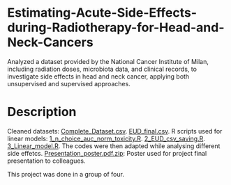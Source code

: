 # Estimating-Acute-Side-Effects-during-Radiotherapy-for-Head-and-Neck-Cancers
Analyzed a dataset provided by the National Cancer Institute of Milan, including radiation doses, microbiota data, and clinical records, to investigate side effects in head and neck cancer, applying both unsupervised and supervised approaches.
# Description
Cleaned datasets:
[Complete_Dataset.csv](https://github.com/giuliadivincenzo/Estimating-Acute-Side-Effects-during-Radiotherapy-for-Head-and-Neck-Cancers/edit/main/README.md#:~:text=3_Linear_model.R-,Complete_Dataset,-.csv).
[EUD_final.csv](https://github.com/giuliadivincenzo/Estimating-Acute-Side-Effects-during-Radiotherapy-for-Head-and-Neck-Cancers/edit/main/README.md#:~:text=Complete_Dataset.csv-,EUD_final,-.csv).
R scripts used for linear models:
[1_n_choice_auc_norm_toxicity.R](https://github.com/giuliadivincenzo/Estimating-Acute-Side-Effects-during-Radiotherapy-for-Head-and-Neck-Cancers/blob/main/1_n_choice_auc_norm_toxicity2.R).
[2_EUD_csv_saving.R](https://github.com/giuliadivincenzo/Estimating-Acute-Side-Effects-during-Radiotherapy-for-Head-and-Neck-Cancers/blob/main/2_EUD_csv_saving.R).
[3_Linear_model.R](https://github.com/giuliadivincenzo/CNN-for-blood-cell-recognition/blob/main/Optimizers_Comparison.ipynb).
The codes were then adapted while analysing different side effetcs.
[Presentation_poster.pdf.zip](https://github.com/giuliadivincenzo/Estimating-Acute-Side-Effects-during-Radiotherapy-for-Head-and-Neck-Cancers/edit/main/README.md#:~:text=EUD_final.csv-,Presentation_poster,-.pdf.zip): Poster used for project final presentation to colleagues.

This project was done in a group of four.
